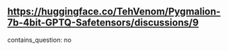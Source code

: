 ## https://huggingface.co/TehVenom/Pygmalion-7b-4bit-GPTQ-Safetensors/discussions/9

contains_question: no